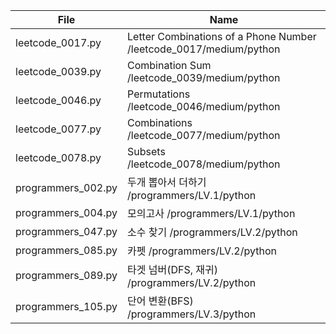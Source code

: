 | File               | Name                                                               |
| ------------------ | ------------------------------------------------------------------ |
| leetcode_0017.py   | Letter Combinations of a Phone Number /leetcode_0017/medium/python |
| leetcode_0039.py   | Combination Sum /leetcode_0039/medium/python                       |
| leetcode_0046.py   | Permutations /leetcode_0046/medium/python                          |
| leetcode_0077.py   | Combinations /leetcode_0077/medium/python                          |
| leetcode_0078.py   | Subsets /leetcode_0078/medium/python                               |
| programmers_002.py | 두개 뽑아서 더하기 /programmers/LV.1/python                        |
| programmers_004.py | 모의고사 /programmers/LV.1/python                                  |
| programmers_047.py | 소수 찾기 /programmers/LV.2/python                                 |
| programmers_085.py | 카펫 /programmers/LV.2/python                                      |
| programmers_089.py | 타겟 넘버(DFS, 재귀) /programmers/LV.2/python                      |
| programmers_105.py | 단어 변환(BFS) /programmers/LV.3/python                            |

